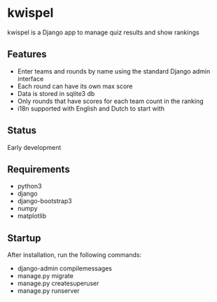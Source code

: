 # kwispel
kwispel is a Django app to manage quiz results and show rankings

## Features
 * Enter teams and rounds by name using the standard Django admin interface
 * Each round can have its own max score
 * Data is stored in sqlite3 db
 * Only rounds that have scores for each team count in the ranking
 * i18n supported with English and Dutch to start with

## Status
Early development

## Requirements
 * python3
 * django
 * django-bootstrap3
 * numpy
 * matplotlib

## Startup
After installation, run the following commands:
 * django-admin compilemessages
 * manage.py migrate
 * manage.py createsuperuser
 * manage.py runserver
